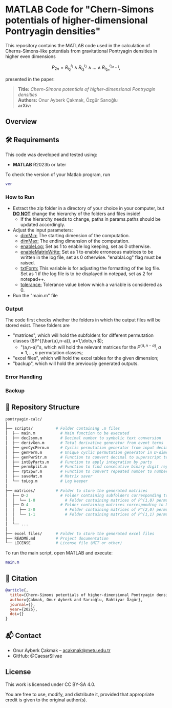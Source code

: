 # MATLAB Code for "Chern-Simons potentials of higher-dimensional Pontryagin densities"

This repository contains the MATLAB code used in the calculation of Cherns-Simons-like potentials from gravitational Pontryagin densities in higher even dimensions
```math
P_{2n} = R^{i_1}_{i_2}\wedge R^{i_2}_{i_3}\wedge \dots \wedge R^{i_{2n-1}}_{i_{2n}},
```
presented in the paper:

> **Title:** *Chern-Simons potentials of higher-dimensional Pontryagin densities*<br>
> **Authors:** Onur Ayberk Çakmak, Özgür Sarıoğlu<br>
> **arXiv:** [](https://arxiv.org/)

## Overview


## 🛠 Requirements
This code was developed and tested using:
- **MATLAB** R2023b or later
  
To check the version of your Matlab program, run
```matlab
ver
```

### How to Run
- Extract the zip folder in a directory of your choice in your computer, but <ins>**DO NOT**</ins> change the hierarchy of the folders and files inside!
  - If the hierarchy needs to change, paths in params.paths should be updated accordingly.
- Adjust the input parameters:
  - <ins>dimMin:</ins> The starting dimension of the computation.
  - <ins>dimMax:</ins> The ending dimension of the computation.
  - <ins>enableLog:</ins> Set as 1 to enable log keeping, set as 0 otherwise.
  - <ins>enableMatrixWrite:</ins> Set as 1 to enable erroneous matrices to be written in the log                                   file, set as 0 otherwise. "enablaLog" flag must be raised.
  - <ins>txtForm:</ins> This variable is for adjusting the formatting of the log file. Set as 1                         if the log file is to be displayed in notepad, set as 2 for notepad++.
  - <ins>tolerance:</ins> Tolerance value below which a variable is considered as 0.
- Run the "main.m" file

### Output
The code first checks whether the folders in which the output files will be stored exist. These folders are 
- "matrices", which will hold the subfolders for different permutation classes ($P^{(\bar{a},n-a)}, a=1,\dots,n $);
  - "(a,n-a)"s, which will hold the relevant matrices for the $P^{\{\bar{a},n-a\}}, a=1,\dots,n$ permutation classes;
- "excel files", which will hold the excel tables for the given dimension;
- "backup", which will hold the previously generated outputs.

### Error Handling

### Backup

## 📁 Repository Structure
```graphql
pontryagin-calc/
│
├── scripts/          # Folder containing .m files
│  ├── main.m           # Main function to be executed
│  ├── dec2sym.m        # Decimal number to symbolic text conversion
│  ├── derivGen.m       # Total derivative generator from event terms
│  ├── genCycPerm.m     # Cyclic permutation generator from input decimal
│  ├── genPerm.m        # Unique cyclic permutation generator in D-dimension
│  ├── genPwrStr.m      # Function to convert decimal to superscript text
│  ├── intByParts.m     # Function to apply integration by parts
│  ├── permSplit.m      # Function to find consecutive binary digit repetitions
│  ├── rpt2pwr.m        # Function to convert repeated number to number raised to power
│  ├── saveMat.m        # Matrix saver
│  └── toLog.m          # Log keeper
│  
├── matrices/         # Folder to store the generated matrices
│  ├── D-2              # Folder containing subfolders corresponding to D=2
│  │  └── 1-0             # Folder containing matrices of P^(1,0) permutation class
│  ├── D-4              # Folder containing matrices corresponding to D=4
│  │  ├── 2-0             # Folder containing matrices of P^(2,0) permutation class
│  │  └── 1-1             # Folder containing matrices of P^(1,1) permutation class
│  │
│  └── ...
│
├── excel files/      # Folder to store the generated excel files
├── README.md         # Project documentation
└── LICENSE           # License file (MIT or other)
```

To run the main script, open MATLAB and execute:
```matlab
main.m
```

## 📝 Citation
```bibtex
@article{,
  title={Chern-Simons potentials of higher-dimensional Pontryagin densities},
  author={Çakmak, Onur Ayberk and Sarıoğlu, Bahtiyar Özgür},  
  journal={},
  year={2025},
  doi={}
}
```

## 📬 Contact
- Onur Ayberk Çakmak – acakmak@metu.edu.tr
- GitHub: @CaesarSilvae

## License
This work is licensed under CC BY-SA 4.0.

You are free to use, modify, and distribute it, provided that appropriate credit is given to the original author(s).
